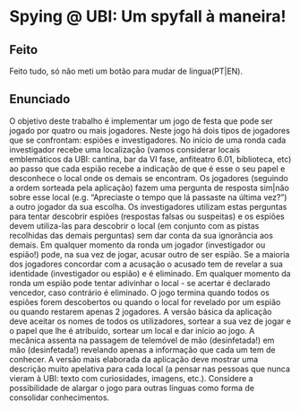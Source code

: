 # Spying @ UBI: Um spyfall à maneira!

## Feito
Feito tudo, só não meti um botão para mudar de lingua(PT|EN).

## Enunciado 
O objetivo deste trabalho é implementar um jogo de festa que pode ser jogado por quatro
ou mais jogadores. Neste jogo há dois tipos de jogadores que se confrontam: espiões e
investigadores. No início de uma ronda cada investigador recebe uma localização (vamos
considerar locais emblemáticos da UBI: cantina, bar da VI fase, anfiteatro 6.01, biblioteca,
etc) ao passo que cada espião recebe a indicação de que é esse o seu papel e desconhece
o local onde os demais se encontram. Os jogadores (seguindo a ordem sorteada pela
aplicação) fazem uma pergunta de resposta sim|não sobre esse local (e.g. “Apreciaste o
tempo que lá passaste na última vez?”) a outro jogador da sua escolha. Os investigadores
utilizam estas perguntas para tentar descobrir espiões (respostas falsas ou suspeitas) e os
espiões devem utiliza-las para descobrir o local (em conjunto com as pistas recolhidas das
demais perguntas) sem dar conta da sua ignorância aos demais. Em qualquer momento
da ronda um jogador (investigador ou espião!) pode, na sua vez de jogar, acusar outro
de ser espião. Se a maioria dos jogadores concordar com a acusação o acusado tem de
revelar a sua identidade (investigador ou espião) e é eliminado. Em qualquer momento
da ronda um espião pode tentar adivinhar o local - se acertar é declarado vencedor, caso
contrário é eliminado. O jogo termina quando todos os espiões forem descobertos ou
quando o local for revelado por um espião ou quando restarem apenas 2 jogadores.
A versão básica da aplicação deve aceitar os nomes de todos os utilizadores, sortear a
sua vez de jogar e o papel que lhe é atribuído, sortear um local e dar início ao jogo. A mecânica assenta na passagem de telemóvel de mão (desinfetada!) em mão (desinfetada!)
revelando apenas a informação que cada um tem de conhecer.
A versão mais elaborada da aplicação deve mostrar uma descrição muito apelativa para
cada local (a pensar nas pessoas que nunca vieram à UBI: texto com curiosidades, imagens, etc.). Considere a possibilidade de alargar o jogo para outras línguas como forma de consolidar conhecimentos.
